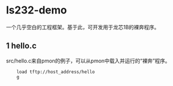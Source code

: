 ls232-demo
==========

一个几乎空白的工程框架。基于此，可开发用于龙芯1B的裸奔程序。

1 hello.c
---------

src/hello.c来自pmon的例子，可以从pmon中载入并运行的“裸奔”程序。

        load tftp://host_address/hello
        g

